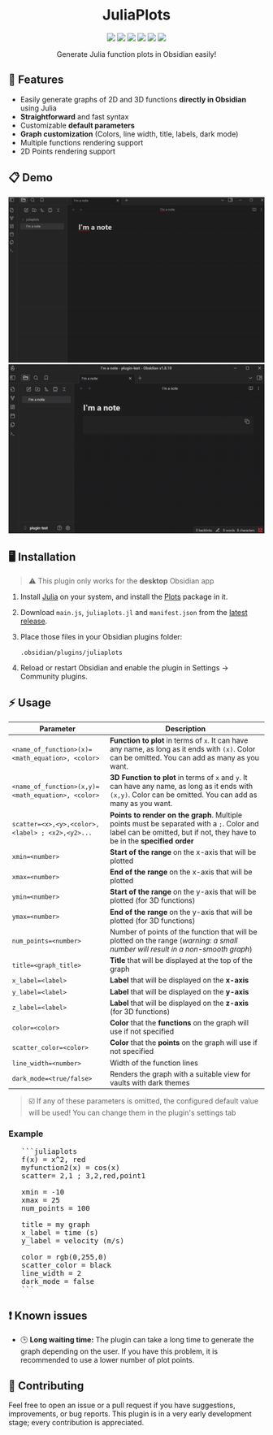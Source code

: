 <div align="center">
  <h1>JuliaPlots</h1>

  <img src="https://img.shields.io/github/v/release/ivnmansi/juliaplots"> <img src="https://img.shields.io/github/release-date/ivnmansi/juliaplots"> <img src="https://img.shields.io/github/downloads/ivnmansi/juliaplots/total"> <img src="https://img.shields.io/badge/Obsidian-483699?style=flat&logo=Obsidian&logoColor=white"> <img src="https://img.shields.io/badge/Julia-9558B2?style=flat&logo=julia&logoColor=white"> <a href="https://ko-fi.com/abbonexcore"><img src="https://img.shields.io/badge/Ko--fi-F16061?flat&logo=ko-fi&logoColor=white"></a>
  <p>Generate Julia function plots in Obsidian easily!</p>

</div>



## 🌟 Features
- Easily generate graphs of 2D and 3D functions **directly in Obsidian** using Julia
- **Straightforward** and fast syntax
- Customizable **default parameters**
- **Graph customization** (Colors, line width, title, labels, dark mode)
- Multiple functions rendering support
- 2D Points rendering support

## 📋 Demo

![Demo gif](demo/demo.gif)
![Demo 3D gif](demo/demo3D.gif)

## 🖥️ Installation
> ⚠️ This plugin only works for the **desktop** Obsidian app

1. Install [Julia](https://julialang.org/) on your system, and install the [Plots](https://docs.juliaplots.org/stable/) package in it.

2. Download `main.js`, `juliaplots.jl` and `manifest.json` from the [latest release](https://github.com/ivnmansi/juliaplots/releases).

3. Place those files in your Obsidian plugins folder:

   ```
   .obsidian/plugins/juliaplots
   ```

4. Reload or restart Obsidian and enable the plugin in Settings → Community plugins.

## ⚡ Usage

| Parameter      | Description                                                           |
|----------------|-----------------------------------------------------------------------------------------------------------------------------------------------------|
| `<name_of_function>(x)=<math_equation>, <color>`| **Function to plot** in terms of `x`. It can have any name, as long as it ends with `(x)`. Color can be omitted. You can add as many as you want. |
| `<name_of_function>(x,y)=<math_equation>, <color>`| **3D Function to plot** in terms of `x` and `y`. It can have any name, as long as it ends with `(x,y)`. Color can be omitted. You can add as many as you want. |
| `scatter=<x>,<y>,<color>,<label> ; <x2>,<y2>...`| **Points to render on the graph**. Multiple points must be separated with a `;`. Color and label can be omitted, but if not, they have to be in the **specified order** |
| `xmin=<number>`| **Start of the range** on the x-axis that will be plotted |
| `xmax=<number>`| **End of the range** on the x-axis that will be plotted |
| `ymin=<number>`| **Start of the range** on the y-axis that will be plotted (for 3D functions) |
| `ymax=<number>`| **End of the range** on the y-axis that will be plotted (for 3D functions) |
| `num_points=<number>`| Number of points of the function that will be plotted on the range (*warning: a small number will result in a non-smooth graph*) |
| `title=<graph_title>`| **Title** that will be displayed at the top of the graph |
| `x_label=<label>`| **Label** that will be displayed on the **x-axis** |
| `y_label=<label>`| **Label** that will be displayed on the **y-axis** |
| `z_label=<label>`| **Label** that will be displayed on the **z-axis** (for 3D functions) |
| `color=<color>`| **Color** that the **functions** on the graph will use if not specified |
| `scatter_color=<color>`| **Color** that the **points** on the graph will use if not specified |
| `line_width=<number>`| Width of the function lines |
| `dark_mode=<true/false>` | Renders the graph with a suitable view for vaults with dark themes |

> ☑️ If any of these parameters is omitted, the configured default value will be used! You can change them in the plugin's settings tab

### Example

<pre>
   ```juliaplots
   f(x) = x^2, red
   myfunction2(x) = cos(x)
   scatter= 2,1 ; 3,2,red,point1

   xmin = -10
   xmax = 25
   num_points = 100

   title = my graph
   x_label = time (s)
   y_label = velocity (m/s)

   color = rgb(0,255,0)
   scatter_color = black
   line_width = 2
   dark_mode = false
   ```</pre>



## ❗ Known issues
- 🕒 **Long waiting time:** The plugin can take a long time to generate the graph depending on the user. If you have this problem, it is recommended to use a lower number of plot points.


## 🤝 Contributing
Feel free to open an issue or a pull request if you have suggestions, improvements, or bug reports. This plugin is in a very early development stage; every contribution is appreciated.
